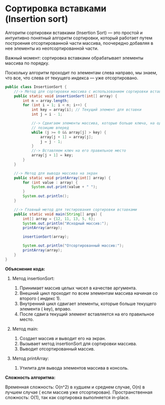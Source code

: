 # Сортировка вставками <br>(Insertion sort)

Алгоритм сортировки вставками (Insertion Sort) — это простой и интуитивно
понятный алгоритм сортировки, который работает путем построения отсортированной
части массива, поочередно добавляя в нее элементы из неотсортированной части.

Важный момент: сортировка вставками обрабатывает элементы массива по порядку.

Поскольку алгоритм проходит по элементам слева направо, мы знаем, что все, что
слева от текущего индекса — уже отсортировано.

```java
public class InsertionSort {
    //-> Метод для сортировки массива с использованием сортировки вставками
    public static void insertionSort(int[] array) {
        int n = array.length;
        for (int i = 1; i < n; i++) {
            int key = array[i]; // Текущий элемент для вставки
            int j = i - 1;

            //-> Сдвигаем элементы массива, которые больше ключа, на одну 
            // позицию вперед
            while (j >= 0 && array[j] > key) {
                array[j + 1] = array[j];
                j = j - 1;
            }
            //-> Вставляем ключ на его правильное место
            array[j + 1] = key;
        }
    }

    //-> Метод для вывода массива на экран
    public static void printArray(int[] array) {
        for (int value : array) {
            System.out.print(value + " ");
        }
        System.out.println();
    }

    //-> Главный метод для тестирования сортировки вставками
    public static void main(String[] args) {
        int[] array = {12, 11, 13, 5, 6};
        System.out.println("Исходный массив:");
        printArray(array);

        insertionSort(array);

        System.out.println("Отсортированный массив:");
        printArray(array);
    }
}

```

**Объяснение кода:**

1. Метод insertionSort:

    1. Принимает массив целых чисел в качестве аргумента.
    2. Внешний цикл проходит по всем элементам массива начиная со второго (
       индекс 1).
    3. Внутренний цикл сдвигает элементы, которые больше текущего элемента (
       key), вправо.
    4. После сдвига текущий элемент вставляется на его правильное место.

2. Метод main:

    1. Создает массив и выводит его на экран.
    2. Вызывает метод insertionSort для сортировки массива.
    3. Выводит отсортированный массив.

3. Метод printArray:

    1. Утилита для вывода элементов массива в консоль.

**Сложность алгоритма:**

Временная сложность: O(n^2) в худшем и среднем случае, O(n) в лучшем случае (
если массив уже отсортирован).
Пространственная сложность: O(1), так как сортировка выполняется in-place.





